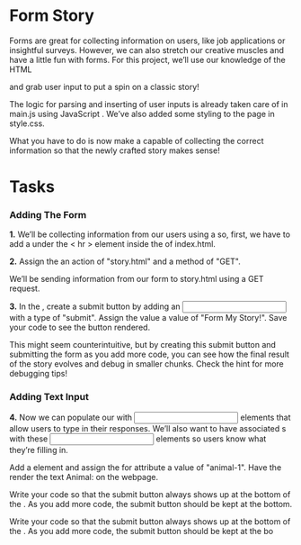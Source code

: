# Form Story

Forms are great for collecting information on users, like job applications or insightful surveys. However, we can also stretch our creative muscles and have a little fun with forms. For this project, we’ll use our knowledge of the HTML <form> and grab user input to put a spin on a classic story!

The logic for parsing and inserting of user inputs is already taken care of in main.js using JavaScript . We’ve also added some styling to the page in style.css. 

What you have to do is now make a <form> capable of collecting the correct information so that the newly crafted story makes sense!

# Tasks

### Adding The Form

**1.** We’ll be collecting information from our users using a <form> so, first, we have to add a <form> under the < hr > element inside the <body> of index.html.

**2.** Assign the <form> an action of "story.html" and a method of "GET".

We’ll be sending information from our form to story.html using a GET request.

**3.** In the <form>, create a submit button by adding an <input> with a type of "submit". Assign the value a value of "Form My Story!". Save your code to see the button rendered.

This might seem counterintuitive, but by creating this submit button and submitting the form as you add more code, you can see how the final result of the story evolves and debug in smaller chunks. Check the hint for more debugging tips!

### Adding Text Input
**4.** Now we can populate our <form> with <input> elements that allow users to type in their responses. We’ll also want to have associated <label>s with these <input> elements so users know what they’re filling in.

Add a <label> element and assign the for attribute a value of "animal-1". Have the <label> render the text Animal: on the webpage.

Write your code so that the submit button always shows up at the bottom of the <form>. As you add more code, the submit button should be kept at the bottom.

Write your code so that the submit button always shows up at the bottom of the <form>. As you add more code, the submit button should be kept at the bo
